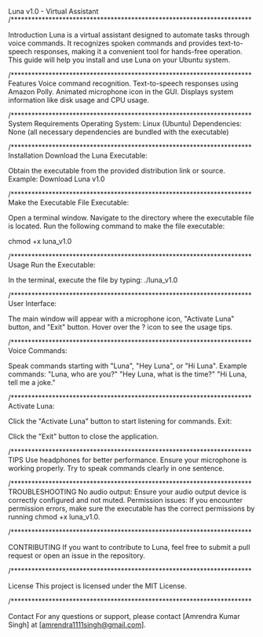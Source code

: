 Luna v1.0 - Virtual Assistant
/**********************************************************************

Introduction
Luna is a virtual assistant designed to automate tasks through voice commands. It recognizes spoken commands and provides text-to-speech responses, making it a convenient tool for hands-free operation. This guide will help you install and use Luna on your Ubuntu system.

/**********************************************************************
Features
Voice command recognition.
Text-to-speech responses using Amazon Polly.
Animated microphone icon in the GUI.
Displays system information like disk usage and CPU usage.

/**********************************************************************
System Requirements
Operating System: Linux (Ubuntu)
Dependencies: None (all necessary dependencies are bundled with the executable)

/**********************************************************************
Installation
Download the Luna Executable:

Obtain the executable from the provided distribution link or source.
Example: Download Luna v1.0

/**********************************************************************
Make the Executable File Executable:

Open a terminal window.
Navigate to the directory where the executable file is located.
Run the following command to make the file executable:

chmod +x luna_v1.0

/**********************************************************************
Usage
Run the Executable:

In the terminal, execute the file by typing:
./luna_v1.0

/**********************************************************************
User Interface:

The main window will appear with a microphone icon, "Activate Luna" button, and "Exit" button.
Hover over the ? icon to see the usage tips.

/**********************************************************************
Voice Commands:

Speak commands starting with "Luna", "Hey Luna", or "Hi Luna".
Example commands:
"Luna, who are you?"
"Hey Luna, what is the time?"
"Hi Luna, tell me a joke."

/**********************************************************************
Activate Luna:

Click the "Activate Luna" button to start listening for commands.
Exit:

Click the "Exit" button to close the application.

/**********************************************************************
TIPS
Use headphones for better performance.
Ensure your microphone is working properly.
Try to speak commands clearly in one sentence.

/**********************************************************************
TROUBLESHOOTING
No audio output: Ensure your audio output device is correctly configured and not muted.
Permission issues: If you encounter permission errors, make sure the executable has the correct permissions by running chmod +x luna_v1.0.

/**********************************************************************

CONTRIBUTING
If you want to contribute to Luna, feel free to submit a pull request or open an issue in the repository.

/**********************************************************************

License
This project is licensed under the MIT License.

/**********************************************************************

Contact
For any questions or support, please contact [Amrendra Kumar Singh] at [amrendra1111singh@gmail.com].

